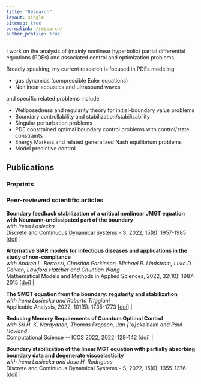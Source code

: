 ```yaml
---
title: "Research"
layout: single
sitemap: true
permalink: /research/
author_profile: true
---
```


I work on the analysis of (mainly nonlinear hyperbolic) partial differential equations (PDEs) and associated control and optimization problems. 


Broadly speaking, my current research is focused in PDEs modeling 

- gas dynamics (compressible Euler equations)
- Nonlinear acoustics and ultrasound waves

and specific related problems include 
- Wellposedness and regularity theory for initial-boundary value problems
- Boundary controllability and stabilization/stabilizability
- Singular perturbation problems
- PDE constrained optimal boundary control problems with control/state constraints
- Energy Markets and related generalized Nash equilibrium problems
- Model predictive control

## Publications
### Preprints

### Peer-reviewed scientific articles

**Boundary feedback stabilization of a critical nonlinear JMGT equation with Neumann-undissipated part of the boundary** <br> _with Irena Lasiecka_ <br> Discrete and Continuous Dynamical Systems - S, 2022, 15(8): 1957-1985 [[doi](https://www.aimsciences.org/article/doi/10.3934/dcdss.2022107)] |

**Alternative SIAR models for infectious diseases and applications in the study of non-compliance** <br> _with Andrea L. Bertozzi, Christian Parkinson, Michael R. Lindstrom, Luke D. Galvan, Lawford Hatcher and Chuntian Wang_ <br>  Mathematical Models and Methods in Applied Sciences, 2022, 32(10): 1987-2015 [[doi](https://doi.org/10.1142/S0218202522500464)] |

**The SMGT equation from the boundary: regularity and stabilization** <br> _with Irena Lasiecka and Roberto Triggiani_ <br> Applicable Analysis, 2022, 101(5): 1735-1773 [[doi](https://doi.org/10.1080/00036811.2021.1999420)] |

**Reducing Memory Requirements of Quantum Optimal Control** <br> _with Sri H. K. Narayanan, Thomas Propson, Jan {\"u}ckelheim and Paul Hovland_ <br> Computational Science -- ICCS 2022, 2022: 129-142 [[doi](https://doi.org/10.1007/978-3-031-08760-8_11)] |

**Boundary stabilization of the linear MGT equation with partially absorbing boundary data and degenerate viscoelasticity** <br> _with Irena Lasiecka and Jose H. Rodrigues_ <br> Discrete and Continuous Dynamical Systems - S, 2022, 15(6): 1355-1376 [[doi](https://doi.org/10.3934/dcdss.2022020)] |
